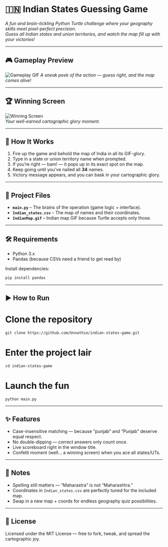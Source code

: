 # 🇮🇳 Indian States Guessing Game  

*A fun and brain-tickling Python Turtle challenge where your geography skills meet pixel-perfect precision.*  
*Guess all Indian states and union territories, and watch the map fill up with your victories!*  

---

## 🎮 Gameplay Preview  
![Gameplay GIF](https://github.com/user-attachments/assets/4f480231-8e92-4fe3-adf9-cb9e52167b57)
*A sneak peek of the action — guess right, and the map comes alive!*  

---

## 🏆 Winning Screen  
![Winning Screen](https://github.com/user-attachments/assets/57572840-b40a-4035-9d87-dcfe679c04df)  
*Your well-earned cartographic glory moment.*  

---

## 📖 How It Works  
1. Fire up the game and behold the map of India in all its GIF-glory.  
2. Type in a state or union territory name when prompted.  
3. If you’re right — bam! — it pops up in its exact spot on the map.  
4. Keep going until you’ve nailed all **34** names.  
5. Victory message appears, and you can bask in your cartographic glory.  

---

## 📂 Project Files  
- **`main.py`** – The brains of the operation (game logic + interface).  
- **`Indian_states.csv`** – The map of names and their coordinates.  
- **`IndianMap.gif`** – Indian map GIF because Turtle accepts only those.  

---

## 🛠️ Requirements  
- Python 3.x  
- Pandas (because CSVs need a friend to get read by)  

Install dependencies:  
```bash
pip install pandas
```
---

## ▶️ How to Run  
# Clone the repository  
```
git clone https://github.com/Unnathie/indian-states-game.git  
```
# Enter the project lair  
```
cd indian-states-game  
```
# Launch the fun  
```
python main.py
```

---

## ✨ Features  
- Case-insensitive matching — because “punjab” and “Punjab” deserve equal respect.  
- No double-dipping — correct answers only count once.  
- Live scoreboard right in the window title.  
- Confetti moment (well… a winning screen) when you ace all states/UTs.  

---

## 📌 Notes  
- Spelling still matters — “Maharastra” is not “Maharashtra.”  
- Coordinates in `Indian_states.csv` are perfectly tuned for the included map.  
- Swap in a new map + coords for endless geography quiz possibilities.  

---

## 📜 License  
Licensed under the MIT License — free to fork, tweak, and spread the cartographic joy.  
